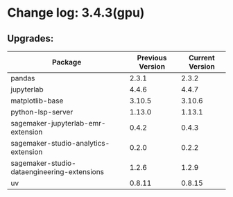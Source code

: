 # Change log: 3.4.3(gpu)

## Upgrades: 

Package | Previous Version | Current Version
---|---|---
pandas|2.3.1|2.3.2
jupyterlab|4.4.6|4.4.7
matplotlib-base|3.10.5|3.10.6
python-lsp-server|1.13.0|1.13.1
sagemaker-jupyterlab-emr-extension|0.4.2|0.4.3
sagemaker-studio-analytics-extension|0.2.0|0.2.2
sagemaker-studio-dataengineering-extensions|1.2.6|1.2.9
uv|0.8.11|0.8.15
